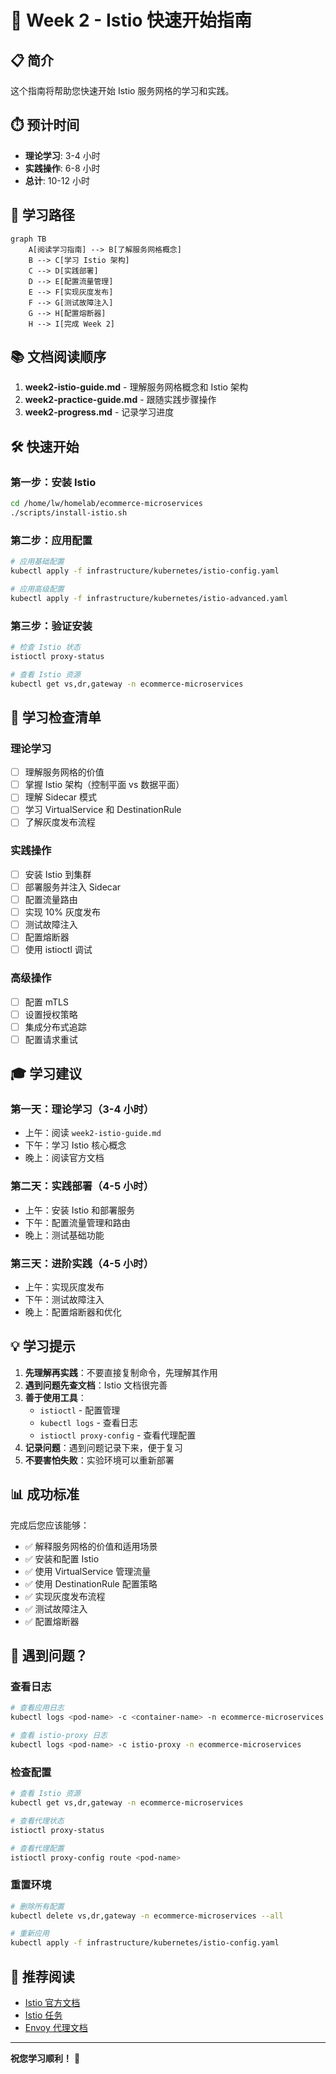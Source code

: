 # 🚀 Week 2 - Istio 快速开始指南

## 📋 简介

这个指南将帮助您快速开始 Istio 服务网格的学习和实践。

## ⏱️ 预计时间

- **理论学习**: 3-4 小时
- **实践操作**: 6-8 小时
- **总计**: 10-12 小时

## 🎯 学习路径

```mermaid
graph TB
    A[阅读学习指南] --> B[了解服务网格概念]
    B --> C[学习 Istio 架构]
    C --> D[实践部署]
    D --> E[配置流量管理]
    E --> F[实现灰度发布]
    F --> G[测试故障注入]
    G --> H[配置熔断器]
    H --> I[完成 Week 2]
```

## 📚 文档阅读顺序

1. **week2-istio-guide.md** - 理解服务网格概念和 Istio 架构
2. **week2-practice-guide.md** - 跟随实践步骤操作
3. **week2-progress.md** - 记录学习进度

## 🛠️ 快速开始

### 第一步：安装 Istio

```bash
cd /home/lw/homelab/ecommerce-microservices
./scripts/install-istio.sh
```

### 第二步：应用配置

```bash
# 应用基础配置
kubectl apply -f infrastructure/kubernetes/istio-config.yaml

# 应用高级配置
kubectl apply -f infrastructure/kubernetes/istio-advanced.yaml
```

### 第三步：验证安装

```bash
# 检查 Istio 状态
istioctl proxy-status

# 查看 Istio 资源
kubectl get vs,dr,gateway -n ecommerce-microservices
```

## 📝 学习检查清单

### 理论学习
- [ ] 理解服务网格的价值
- [ ] 掌握 Istio 架构（控制平面 vs 数据平面）
- [ ] 理解 Sidecar 模式
- [ ] 学习 VirtualService 和 DestinationRule
- [ ] 了解灰度发布流程

### 实践操作
- [ ] 安装 Istio 到集群
- [ ] 部署服务并注入 Sidecar
- [ ] 配置流量路由
- [ ] 实现 10% 灰度发布
- [ ] 测试故障注入
- [ ] 配置熔断器
- [ ] 使用 istioctl 调试

### 高级操作
- [ ] 配置 mTLS
- [ ] 设置授权策略
- [ ] 集成分布式追踪
- [ ] 配置请求重试

## 🎓 学习建议

### 第一天：理论学习（3-4 小时）
- 上午：阅读 `week2-istio-guide.md`
- 下午：学习 Istio 核心概念
- 晚上：阅读官方文档

### 第二天：实践部署（4-5 小时）
- 上午：安装 Istio 和部署服务
- 下午：配置流量管理和路由
- 晚上：测试基础功能

### 第三天：进阶实践（4-5 小时）
- 上午：实现灰度发布
- 下午：测试故障注入
- 晚上：配置熔断器和优化

## 💡 学习提示

1. **先理解再实践**：不要直接复制命令，先理解其作用
2. **遇到问题先查文档**：Istio 文档很完善
3. **善于使用工具**：
   - `istioctl` - 配置管理
   - `kubectl logs` - 查看日志
   - `istioctl proxy-config` - 查看代理配置
4. **记录问题**：遇到问题记录下来，便于复习
5. **不要害怕失败**：实验环境可以重新部署

## 📊 成功标准

完成后您应该能够：

- ✅ 解释服务网格的价值和适用场景
- ✅ 安装和配置 Istio
- ✅ 使用 VirtualService 管理流量
- ✅ 使用 DestinationRule 配置策略
- ✅ 实现灰度发布流程
- ✅ 测试故障注入
- ✅ 配置熔断器

## 🐛 遇到问题？

### 查看日志
```bash
# 查看应用日志
kubectl logs <pod-name> -c <container-name> -n ecommerce-microservices

# 查看 istio-proxy 日志
kubectl logs <pod-name> -c istio-proxy -n ecommerce-microservices
```

### 检查配置
```bash
# 查看 Istio 资源
kubectl get vs,dr,gateway -n ecommerce-microservices

# 查看代理状态
istioctl proxy-status

# 查看代理配置
istioctl proxy-config route <pod-name>
```

### 重置环境
```bash
# 删除所有配置
kubectl delete vs,dr,gateway -n ecommerce-microservices --all

# 重新应用
kubectl apply -f infrastructure/kubernetes/istio-config.yaml
```

## 📖 推荐阅读

- [Istio 官方文档](https://istio.io/latest/docs/)
- [Istio 任务](https://istio.io/latest/docs/tasks/)
- [Envoy 代理文档](https://www.envoyproxy.io/docs/envoy/latest/)

---

**祝您学习顺利！** 🚀
